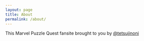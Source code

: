 ```yaml
---
layout: page
title: About
permalink: /about/
---
```

This Marvel Puzzle Quest fansite brought to you by [@tetsujinoni](https://github.com/tetsujinoni/mpq-characters)
